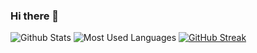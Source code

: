 ### Hi there 👋

![Github Stats](https://github-readme-stats.vercel.app/api?username=Zhang-SDU&show_icons=true&theme=dark&count_private=true&layout=compact)
![Most Used Languages](https://github-readme-stats.vercel.app/api/top-langs/?username=Zhang-SDU&theme=dark&layout=compact)
[![GitHub Streak](https://github-readme-streak-stats.herokuapp.com/?user=Zhang-SDU&theme=dark&layout=content)](https://git.io/streak-stats)

<!--
**Zhang-SDU/Zhang-SDU** is a ✨ _special_ ✨ repository because its `README.md` (this file) appears on your GitHub profile.

Here are some ideas to get you started:

- 🔭 I’m currently working on ...
- 🌱 I’m currently learning ...
- 👯 I’m looking to collaborate on ...
- 🤔 I’m looking for help with ...
- 💬 Ask me about ...
- 📫 How to reach me: ...
- 😄 Pronouns: ...
- ⚡ Fun fact: ...
-->
